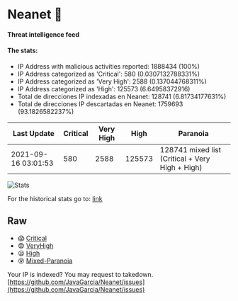 # Neanet :hocho:
#### Threat intelligence feed
#### The stats:

- IP Address with malicious activities reported: 1888434 (100%)
- IP Address categorized as 'Critical':  580 (0.0307132788331%)
- IP Address categorized as 'Very High':  2588 (0.137044768311%)
- IP Address categorized as 'High':  125573 (6.64958372916)
- Total de direcciones IP indexadas en Neanet:  128741 (6.81734177631%)
- Total de direcciones IP descartadas en Neanet:  1759693 (93.1826582237%)

| Last Update | Critical | Very High | High | Paranoia |
| --- | --- | --- | --- | --- |
| 2021-09-16 03:01:53 | 580 | 2588 | 125573 | 128741 mixed list (Critical + Very High + High)|

![Stats](https://docs.google.com/spreadsheets/d/e/2PACX-1vSnaNMIXVabIpDJjufMlzH7poXnshF3mgd8Is1g9ytUEzVsP5my4Trn8f-xkoLLQ38xpL3HtmUexLo6/pubchart?oid=501124687&format=image)

For the historical stats go to: [link](/stats.csv)
## Raw
- :scream: [Critical](https://raw.githubusercontent.com/JavaGarcia/Neanet/master/blacklists/neanet_critical.txt)
- :fearful: [VeryHigh](https://raw.githubusercontent.com/JavaGarcia/Neanet/master/blacklists/neanet_veryHigh.txtt)
- :frowning: [High](https://raw.githubusercontent.com/JavaGarcia/Neanet/master/blacklists/neanet_high.txt)
- :dizzy_face: [Mixed-Paranoia](https://raw.githubusercontent.com/JavaGarcia/Neanet/master/blacklists/neanet_all.txt)


Your IP is indexed? You may request to takedown. [https://github.com/JavaGarcia/Neanet/issues](https://github.com/JavaGarcia/Neanet/issues)

























































































































































































































































































































































































































































































































































































































































































































































































































































































































































































































































































































































































































































































































































































































































































































































































































































































































































































































































































































































































































































































































































































































































































































































































































































































































































































































































































































































































































































































































































































































































































































































































































































































































































































































































































































































































































































































































































































































































































































































































































































































































































































































































































































































































































































































































































































































































































































































































































































































































































































































































































































































































































































































































































































































































































































































































































































































































































































































































































































































































































































































































































































































































































































































































































































































































































































































































































































































































































































































































































































































































































































































































































































































































































































































































































































































































































































































































































































































































































































































































































































































































































































































































































































































































































































































































































































































































































































































































































































































































































































